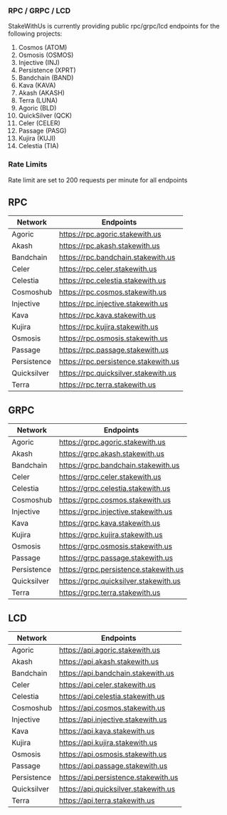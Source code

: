 ### RPC / GRPC / LCD ###

StakeWithUs is currently providing public rpc/grpc/lcd endpoints for the following projects:

1) Cosmos (ATOM)
2) Osmosis (OSMOS)
3) Injective (INJ)
4) Persistence (XPRT)
5) Bandchain (BAND)
6) Kava (KAVA)
7) Akash (AKASH)
8) Terra (LUNA)
9) Agoric (BLD)
10) QuickSilver (QCK)
11) Celer (CELER)
12) Passage (PASG)
13) Kujira (KUJI)
14) Celestia (TIA)

### Rate Limits ###

Rate limit are set to 200 requests per minute for all endpoints

## RPC

Network | Endpoints
------- | ---------
Agoric | https://rpc.agoric.stakewith.us
Akash | https://rpc.akash.stakewith.us
Bandchain | https://rpc.bandchain.stakewith.us
Celer | https://rpc.celer.stakewith.us
Celestia | https://rpc.celestia.stakewith.us
Cosmoshub | https://rpc.cosmos.stakewith.us
Injective | https://rpc.injective.stakewith.us
Kava | https://rpc.kava.stakewith.us
Kujira | https://rpc.kujira.stakewith.us
Osmosis | https://rpc.osmosis.stakewith.us
Passage | https://rpc.passage.stakewith.us
Persistence | https://rpc.persistence.stakewith.us
Quicksilver | https://rpc.quicksilver.stakewith.us
Terra | https://rpc.terra.stakewith.us


## GRPC

Network | Endpoints
------- | ---------
Agoric | https://grpc.agoric.stakewith.us
Akash | https://grpc.akash.stakewith.us
Bandchain | https://grpc.bandchain.stakewith.us
Celer | https://grpc.celer.stakewith.us
Celestia | https://grpc.celestia.stakewith.us
Cosmoshub | https://grpc.cosmos.stakewith.us
Injective | https://grpc.injective.stakewith.us
Kava | https://grpc.kava.stakewith.us
Kujira | https://grpc.kujira.stakewith.us
Osmosis | https://grpc.osmosis.stakewith.us
Passage | https://grpc.passage.stakewith.us
Persistence | https://grpc.persistence.stakewith.us
Quicksilver | https://grpc.quicksilver.stakewith.us
Terra | https://grpc.terra.stakewith.us


## LCD

Network | Endpoints
------- | ---------
Agoric | https://api.agoric.stakewith.us
Akash | https://api.akash.stakewith.us
Bandchain | https://api.bandchain.stakewith.us
Celer | https://api.celer.stakewith.us
Celestia | https://api.celestia.stakewith.us
Cosmoshub | https://api.cosmos.stakewith.us
Injective | https://api.injective.stakewith.us
Kava | https://api.kava.stakewith.us
Kujira | https://api.kujira.stakewith.us
Osmosis | https://api.osmosis.stakewith.us
Passage | https://api.passage.stakewith.us
Persistence | https://api.persistence.stakewith.us
Quicksilver | https://api.quicksilver.stakewith.us
Terra | https://api.terra.stakewith.us
